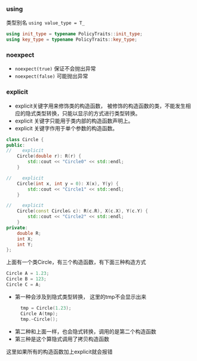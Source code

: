 

### using
类型别名  `using value_type = T_`
```c++
using init_type = typename PolicyTraits::init_type;
using key_type = typename PolicyTraits::key_type;
```

### noexpect
-  `noexpect(true)` 保证不会抛出异常
- `noexpect(false)` 可能抛出异常

### explicit
- explicit关键字用来修饰类的构造函数， 被修饰的构造函数的类，不能发生相应的隐式类型转换，只能以显示的方式进行类型转换。 
- explicit 关键字只能用于类内部的构造函数声明上。
- explicit 关键字作用于单个参数的构造函数。
```c++
class Circle {
public:
//    explicit
    Circle(double r): R(r) {
        std::cout << "Circle0" << std::endl;
    }

//    explicit
    Circle(int x, int y = 0): X(x), Y(y) {
        std::cout << "Circle1" << std::endl;
    }

//    explicit
    Circle(const Circle& c): R(c.R), X(c.X), Y(c.Y) {
        std::cout << "Circle2" << std::endl;
    }
private:
    double R;
    int X;
    int Y;
};
```
上面有一个类Circle，有三个构造函数，有下面三种构造方式
```c++
Circle A = 1.23;
Circle B = 123;
Circle C = A;
```
- 第一种会涉及到隐式类型转换， 这里的tmp不会显示出来
  ```c++
    tmp = Circle(1.23);
    Circle A(tmp);
    tmp.~Circle();
  ```
- 第二种和上面一样，也会隐式转换，调用的是第二个构造函数
- 第三种是这个算隐式调用了拷贝构造函数 

这里如果所有的构造函数加上explicit就会报错
